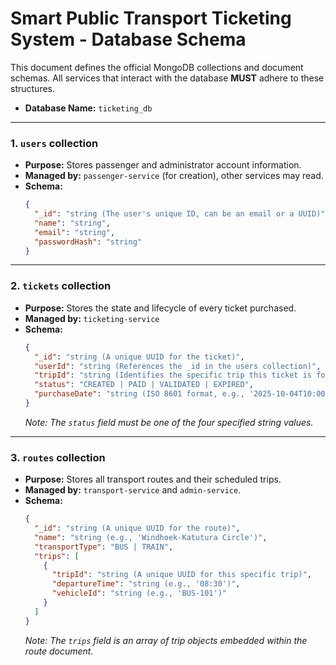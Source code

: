 # Smart Public Transport Ticketing System - Database Schema

This document defines the official MongoDB collections and document schemas. All services that interact with the database **MUST** adhere to these structures.

- **Database Name:** `ticketing_db`

---

### 1. `users` collection

*   **Purpose:** Stores passenger and administrator account information.
*   **Managed by:** `passenger-service` (for creation), other services may read.
*   **Schema:**
    ```json
    {
      "_id": "string (The user's unique ID, can be an email or a UUID)",
      "name": "string",
      "email": "string",
      "passwordHash": "string"
    }
    ```

---

### 2. `tickets` collection

*   **Purpose:** Stores the state and lifecycle of every ticket purchased.
*   **Managed by:** `ticketing-service`
*   **Schema:**
    ```json
    {
      "_id": "string (A unique UUID for the ticket)",
      "userId": "string (References the _id in the users collection)",
      "tripId": "string (Identifies the specific trip this ticket is for)",
      "status": "CREATED | PAID | VALIDATED | EXPIRED",
      "purchaseDate": "string (ISO 8601 format, e.g., '2025-10-04T10:00:00Z')"
    }
    ```
    *Note: The `status` field must be one of the four specified string values.*

---

### 3. `routes` collection

*   **Purpose:** Stores all transport routes and their scheduled trips.
*   **Managed by:** `transport-service` and `admin-service`.
*   **Schema:**
    ```json
    {
      "_id": "string (A unique UUID for the route)",
      "name": "string (e.g., 'Windhoek-Katutura Circle')",
      "transportType": "BUS | TRAIN",
      "trips": [
        {
          "tripId": "string (A unique UUID for this specific trip)",
          "departureTime": "string (e.g., '08:30')",
          "vehicleId": "string (e.g., 'BUS-101')"
        }
      ]
    }
    ```
    *Note: The `trips` field is an array of trip objects embedded within the route document.*